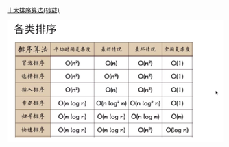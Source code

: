 [十大排序算法(转载)](https://www.cnblogs.com/onepixel/p/7674659.html)

![排序算法复杂度](https://raw.githubusercontent.com/jgchenu/staticAssets/master/web-learning/sort.png)
